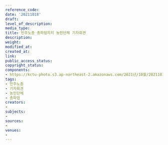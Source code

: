 ```yaml
---
reference_code: 
date: '20211018'
draft: 
level_of_description: 
media_type: 
title: 민주노총 총파업지지 농민단체 기자회견
description: 
weight: 
modified_at: 
created_at: 
link: 
public_access_status: 
copyright_status: 
components:
- https://kctu-photo.s3.ap-northeast-2.amazonaws.com/2021년/10월/20211018-민주노총+총파업지지+농민단체+기자회견_민주노총_기자회견_농민단체_총파업/404314_62890_305.jpg
tags:
- 민주노총
- 기자회견
- 농민단체
- 총파업
creators:
- 
subjects:
- 
sources:
- 
venues:
- 
---
```


